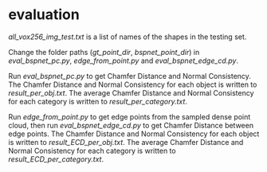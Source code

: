 # evaluation

*all_vox256_img_test.txt* is a list of names of the shapes in the testing set.

Change the folder paths (*gt_point_dir*, *bspnet_point_dir*) in *eval_bspnet_pc.py*, *edge_from_point.py* and *eval_bspnet_edge_cd.py*.

Run *eval_bspnet_pc.py* to get Chamfer Distance and Normal Consistency.
The Chamfer Distance and Normal Consistency for each object is written to *result_per_obj.txt*.
The average Chamfer Distance and Normal Consistency for each category is written to *result_per_category.txt*.

Run *edge_from_point.py* to get edge points from the sampled dense point cloud, then run *eval_bspnet_edge_cd.py* to get Chamfer Distance between edge points.
The Chamfer Distance and Normal Consistency for each object is written to *result_ECD_per_obj.txt*.
The average Chamfer Distance and Normal Consistency for each category is written to *result_ECD_per_category.txt*.

